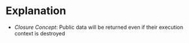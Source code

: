 # Explanation

- _Closure Concept_: Public data will be returned even if their execution context is destroyed
